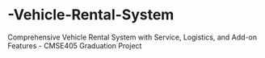 # -Vehicle-Rental-System
Comprehensive Vehicle Rental System with Service, Logistics, and Add-on Features - CMSE405 Graduation Project
